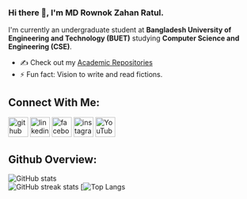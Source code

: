 ### Hi there 👋, I'm MD Rownok Zahan Ratul.
I'm currently an undergraduate student at **Bangladesh University of Engineering and Technology (BUET)** studying **Computer Science and Engineering (CSE)**. 

- ✍ Check out my [Academic Repositories](https://www.example.com)
- ⚡ Fun fact: Vision to write and read fictions. 

## Connect With Me:
[<img src='https://cdn.jsdelivr.net/npm/simple-icons@3.0.1/icons/github.svg' alt='github' height='40'>](https://github.com/RownokRatul)  [<img src='https://cdn.jsdelivr.net/npm/simple-icons@3.0.1/icons/linkedin.svg' alt='linkedin' height='40'>](https://www.linkedin.com/in/https://www.linkedin.com/in/rownok-ratul-156186220/?original_referer=/)
[<img src='https://cdn.jsdelivr.net/npm/simple-icons@3.0.1/icons/facebook.svg' alt='facebook' height='40'>](https://www.facebook.com/https://www.facebook.com/rownok.ratul15/) 
[<img src='https://cdn.jsdelivr.net/npm/simple-icons@3.0.1/icons/instagram.svg' alt='instagram' height='40'>](https://www.instagram.com/https://www.instagram.com/cloud_number9__//)
[<img src='https://cdn.jsdelivr.net/npm/simple-icons@3.0.1/icons/youtube.svg' alt='YouTube' height='40'>](https://www.youtube.com/channel/https://www.youtube.com/channel/UCZxJAtO239RBJFCrDmXNKcw)  

## Github Overview:

![GitHub stats](https://github-readme-stats.vercel.app/api?username=RownokRatul&show_icons=true)  
![GitHub streak stats](https://github-readme-streak-stats.herokuapp.com/?user=RownokRatul)
[![Top Langs](https://github-readme-stats.vercel.app/api/top-langs/?username=RownokRatul)
